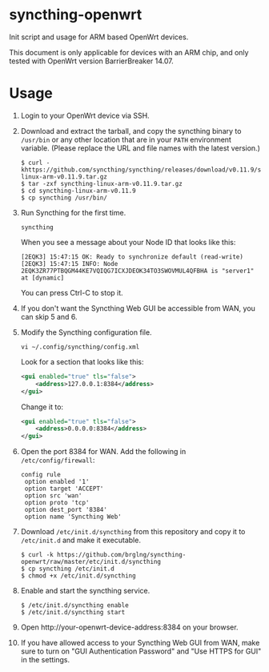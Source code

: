 # syncthing-openwrt
Init script and usage for ARM based OpenWrt devices.

This document is only applicable for devices with an ARM chip, and only tested
with OpenWrt version BarrierBreaker 14.07.

Usage
=====

1. Login to your OpenWrt device via SSH.

2. Download and extract the tarball, and copy the syncthing binary to
   `/usr/bin` or any other location that are in your `PATH` environment
   variable. (Please replace the URL and file names with the latest version.)
   ```shell
   $ curl -khttps://github.com/syncthing/syncthing/releases/download/v0.11.9/syncthing-linux-arm-v0.11.9.tar.gz
   $ tar -zxf syncthing-linux-arm-v0.11.9.tar.gz 
   $ cd syncthing-linux-arm-v0.11.9
   $ cp syncthing /usr/bin/
   ```

3. Run Syncthing for the first time.
   ```shell
   syncthing
   ```
   When you see a message about your Node ID that looks like this:
   ```
   [2EQK3] 15:47:15 OK: Ready to synchronize default (read-write)
   [2EQK3] 15:47:15 INFO: Node 2EQK3ZR77PTBQGM44KE7VQIQG7ICXJDEOK34TO3SWOVMUL4QFBHA is "server1" at [dynamic]
   ```
   You can press Ctrl-C to stop it.

4. If you don't want the Syncthing Web GUI be accessible from WAN, you can
   skip 5 and 6.

5. Modify the Syncthing configuration file.
   ```shell
   vi ~/.config/syncthing/config.xml
   ```
   Look for a section that looks like this:
   ```xml
   <gui enabled="true" tls="false">
       <address>127.0.0.1:8384</address>
   </gui>
   ```
   Change it to:
   ```xml
   <gui enabled="true" tls="false">
       <address>0.0.0.0:8384</address>
   </gui>
   ```

6. Open the port 8384 for WAN. Add the following in `/etc/config/firewall`:
   ```
   config rule
   	option enabled '1'
   	option target 'ACCEPT'
   	option src 'wan'
   	option proto 'tcp'
   	option dest_port '8384'
   	option name 'Syncthing Web'
   ```

7. Download `/etc/init.d/syncthing` from this repository and copy it to
   `/etc/init.d` and make it executable.
   ```shell
   $ curl -k https://github.com/brglng/syncthing-openwrt/raw/master/etc/init.d/syncthing
   $ cp syncthing /etc/init.d
   $ chmod +x /etc/init.d/syncthing
   ```
8. Enable and start the syncthing service.
   ```shell
   $ /etc/init.d/syncthing enable
   $ /etc/init.d/syncthing start
   ```

9. Open http://your-openwrt-device-address:8384 on your browser.

10. If you have allowed access to your Syncthing Web GUI from WAN, make sure
    to turn on "GUI Authentication Password" and "Use HTTPS for GUI" in the
    settings.
